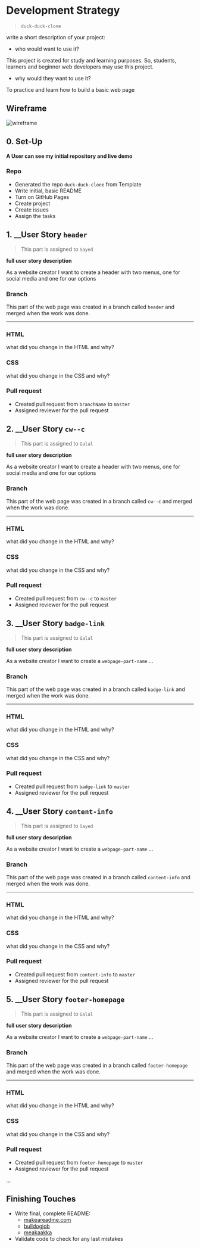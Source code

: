 # Development Strategy

> `duck-duck-clone`

write a short description of your project:
- who would want to use it?

This project is created for study and learning purposes. So, students, learners and beginner web developers may use this project.

- why would they want to use it?

To practice and learn how to build a basic web page

## Wireframe

<!-- include a wireframe for your project in this repository, and display it here -->
<!-- wireframe.cc is a good site for getting started with wireframes -->
![wireframe]()

## 0. Set-Up

__A User can see my initial repository and live demo__

### Repo 

- Generated the repo `duck-duck-clone` from Template
- Write initial, basic README
- Turn on GitHub Pages
- Create project
- Create issues
- Assign the tasks

## 1. __User Story `header`

> This part is assigned to `Sayed`

__full user story description__

As a website creator I want to create a header with two menus, one for social media and one for our options

### Branch

This part of the web page was created in a branch called `header` and merged when the work was done.

---

### HTML

what did you change in the HTML and why?

### CSS

what did you change in the CSS and why?

### Pull request

* Created pull request from `branchName` to `master`
* Assigned reviewer for the pull request

## 2. __User Story `cw--c`

> This part is assigned to `Galal`

__full user story description__

As a website creator I want to create a header with two menus, one for social media and one for our options

### Branch

This part of the web page was created in a branch called `cw--c` and merged when the work was done.

---

### HTML

what did you change in the HTML and why?

### CSS

what did you change in the CSS and why?

### Pull request

* Created pull request from `cw--c` to `master`
* Assigned reviewer for the pull request

## 3. __User Story `badge-link`

> This part is assigned to `Galal`

__full user story description__

As a website creator I want to create a `webpage-part-name` ...

### Branch

This part of the web page was created in a branch called `badge-link` and merged when the work was done.

---

### HTML

what did you change in the HTML and why?

### CSS

what did you change in the CSS and why?

### Pull request

* Created pull request from `badge-link` to `master`
* Assigned reviewer for the pull request

## 4. __User Story `content-info`

> This part is assigned to `Sayed`

__full user story description__

As a website creator I want to create a `webpage-part-name` ...

### Branch

This part of the web page was created in a branch called `content-info` and merged when the work was done.

---

### HTML

what did you change in the HTML and why?

### CSS

what did you change in the CSS and why?

### Pull request

* Created pull request from `content-info` to `master`
* Assigned reviewer for the pull request

## 5. __User Story `footer-homepage`

> This part is assigned to `Galal`

__full user story description__

As a website creator I want to create a `webpage-part-name` ...

### Branch

This part of the web page was created in a branch called `footer-homepage` and merged when the work was done.

---

### HTML

what did you change in the HTML and why?

### CSS

what did you change in the CSS and why?

### Pull request

* Created pull request from `footer-homepage` to `master`
* Assigned reviewer for the pull request

...

## Finishing Touches

- Write final, complete README:
  - [makeareadme.com](https://www.makeareadme.com/)
  - [bulldogjob](https://bulldogjob.com/news/449-how-to-write-a-good-readme-for-your-github-project)
  - [meakaakka](https://medium.com/@meakaakka/a-beginners-guide-to-writing-a-kickass-readme-7ac01da88ab3)
- Validate code to check for any last mistakes

